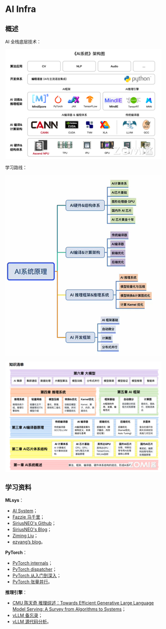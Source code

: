 # AI Infra

## 概述

AI 全栈底层技术：

![image-20240825162712686](images/image-20240825162712686.png)

学习路线：

![image-20240825160317149](images/image-20240825160317149.png)

![Snipaste_2024-08-24_23-52-31](images/Snipaste_2024-08-24_23-52-31.png)

## 学习资料

**MLsys**：

- [<u>AI System</u>](https://chenzomi12.github.io/)；
- [<u>Fazzie 马千里</u>](https://fazzie-key.cool/2023/02/21/MLsys/)；
- [<u>SiriusNEO's Github</u>](https://github.com/siriusneo)；
- [<u>SiriusNEO's Blog</u>](https://me.tric.space/)；
- [<u>Ziming Liu</u>](https://maruyamaaya.github.io/)；
- [<u>ezyang’s blog</u>](http://blog.ezyang.com/about/)。

**PyTorch**：

- [<u>PyTorch internals</u>](http://blog.ezyang.com/2019/05/pytorch-internals/)；
- [<u>PyTorch dispatcher</u>](http://blog.ezyang.com/2020/09/lets-talk-about-the-pytorch-dispatcher/)；
- [<u>PyTorch 从入门到深入</u>](https://zhuanlan.zhihu.com/p/716453924)；
- [<u>PyTorch 张量并行</u>](https://zhuanlan.zhihu.com/p/711574586)。

**推理引擎**：

- [<u>CMU 陈天奇 推理综述：Towards Efficient Generative Large Language Model Serving: A Survey from Algorithms to Systems</u>](https://arxiv.org/pdf/2312.15234)；
- [<u>vLLM 备忘录</u>](https://zhuanlan.zhihu.com/p/730817485)；
- [<u>vLLM 源代码分析</u>](https://me.tric.space/2023/07/10/vllm/)。
